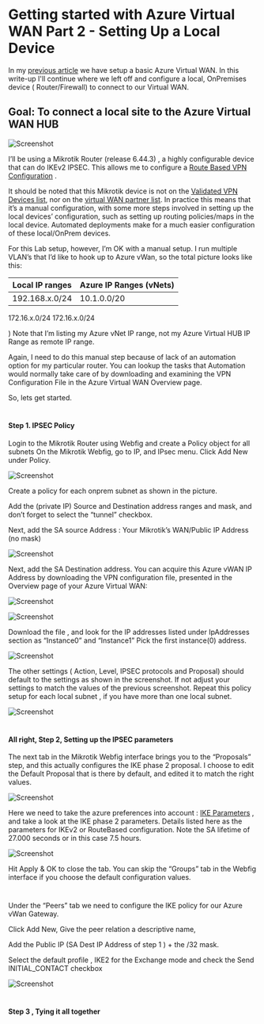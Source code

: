 # Getting started with Azure Virtual WAN Part 2 - Setting Up a Local Device

In my [previous article](https://github.com/verboompj/Networking/blob/master/Azure%20Virtual%20WAN%20Step-by-Step%20Part%201.md) we have setup a basic Azure Virtual WAN. In this write-up I'll continue where we left off and configure a local, 
OnPremises device ( Router/Firewall) to connect to our Virtual WAN.

## Goal: To connect a local site to the Azure Virtual WAN HUB

![Screenshot](https://raw.githubusercontent.com/verboompj/Networking/master/Pictures/0.png)


I’ll be using a Mikrotik Router (release 6.44.3) , a highly configurable device that can do IKEv2 IPSEC. This allows me to configure a [Route Based VPN Configuration](https://docs.microsoft.com/en-us/azure/vpn-gateway/vpn-gateway-about-vpn-gateway-settings#vpntype) .

It should be noted that this Mikrotik device is not on the [Validated VPN Devices list](https://docs.microsoft.com/en-us/azure/vpn-gateway/vpn-gateway-about-vpn-devices), nor on the [virtual WAN partner list](https://docs.microsoft.com/en-us/azure/virtual-wan/virtual-wan-locations-partners). In practice this means that it’s a manual configuration, with some more steps involved in setting up the local devices’ configuration, such as setting up routing policies/maps in the local device. Automated deployments make for a much easier configuration of these local/OnPrem devices.

For this Lab setup, however, I’m OK with a manual setup. I run multiple VLAN’s that I’d like to hook up to Azure vWan, so the total picture looks like this:

Local IP ranges | Azure IP Ranges (vNets)
----------------|------------------------
192.168.x.0/24 | 10.1.0.0/20
172.16.x.0/24
172.16.x.0/24

) Note that I’m listing my Azure vNet IP range, not my Azure Virtual HUB IP Range as remote IP range.

Again, I need to do this manual step because of lack of an automation option for my particular router. You can lookup the tasks that Automation would normally take care of by downloading and examining the VPN Configuration File in the Azure Virtual WAN Overview page. 

So, lets get started.

#

#### Step 1. IPSEC Policy 
Login to the Mikrotik Router using Webfig and create a Policy object for all subnets
On the Mikrotik Webfig, go to IP, and IPsec menu. Click Add New under Policy.

![Screenshot](https://github.com/verboompj/Networking/blob/master/Pictures/20.png)

Create a policy for each onprem subnet as shown in the picture.

Add the (private IP) Source and Destination address ranges and mask, and don’t forget to select the “tunnel” checkbox.

Next, add the SA source Address : Your Mikrotik’s WAN/Public IP Address (no mask)

![Screenshot](https://github.com/verboompj/Networking/blob/master/Pictures/21.png)

Next, add the SA Destination address. You can acquire this Azure vWAN IP Address by downloading the VPN configuration file, presented in the Overview page of your Azure Virtual WAN:

![Screenshot](https://github.com/verboompj/Networking/blob/master/Pictures/22.png)

![Screenshot](https://github.com/verboompj/Networking/blob/master/Pictures/23.png)

Download the file , and look for the IP addresses listed under IpAddresses section as “Instance0” and “Instance1” Pick the first instance(0) address.

![Screenshot](https://github.com/verboompj/Networking/blob/master/Pictures/24.png)

The other settings ( Action, Level, IPSEC protocols and Proposal) should default to the settings as shown in the screenshot. If not adjust your settings to match the values of the previous screenshot.
Repeat this policy setup for each local subnet , if you have more than one local subnet.

![Screenshot](https://github.com/verboompj/Networking/blob/master/Pictures/25.png)

#

#### All right, Step 2, Setting up the IPSEC parameters 

The next tab in the Mikrotik Webfig interface brings you to the “Proposals” step, and this actually configures the IKE phase 2 proposal.
I choose to edit the Default Proposal that is there by default, and edited it to match the right values.

![Screenshot](https://github.com/verboompj/Networking/blob/master/Pictures/26.png)

Here we need to take the azure preferences into account : [IKE Parameters](https://docs.microsoft.com/en-us/azure/vpn-gateway/vpn-gateway-about-vpn-devices#ipsec) , and take a look at the IKE phase 2 parameters. Details listed here as the parameters for IKEv2 or RouteBased configuration. Note the SA lifetime of 27.000 seconds or in this case 7.5 hours.

![Screenshot](https://github.com/verboompj/Networking/blob/master/Pictures/27.png)

Hit Apply & OK to close the tab. You can skip the “Groups” tab in the Webfig interface if you choose the default configuration values.

#

Under the “Peers” tab we need to configure the IKE policy for our Azure vWan Gateway.

Click Add New,
Give the peer relation a descriptive name,

Add the Public IP (SA Dest IP Address of step 1 ) + the /32 mask.

Select the default profile , IKE2 for the Exchange mode and check the Send INITIAL_CONTACT checkbox

![Screenshot](https://github.com/verboompj/Networking/blob/master/Pictures/28.png)

#

#### Step 3 , Tying it all together
